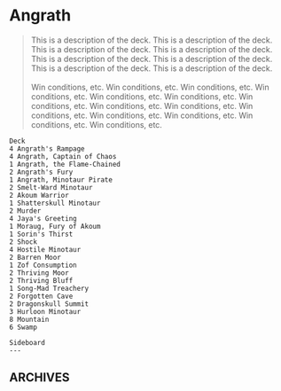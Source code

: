 # Angrath
> This is a description of the deck. This is a description of the deck. This is a description of the deck. This is a description of the deck. This is a description of the deck. This is a description of the deck. This is a description of the deck. This is a description of the deck.<br><br>Win conditions, etc. Win conditions, etc. Win conditions, etc. Win conditions, etc. Win conditions, etc. Win conditions, etc. Win conditions, etc. Win conditions, etc. Win conditions, etc. Win conditions, etc. Win conditions, etc. Win conditions, etc. Win conditions, etc. Win conditions, etc. 

```
Deck
4 Angrath's Rampage
4 Angrath, Captain of Chaos
1 Angrath, the Flame-Chained
2 Angrath's Fury
1 Angrath, Minotaur Pirate
2 Smelt-Ward Minotaur
2 Akoum Warrior
1 Shatterskull Minotaur
2 Murder
4 Jaya's Greeting
1 Moraug, Fury of Akoum
1 Sorin's Thirst
2 Shock
4 Hostile Minotaur
2 Barren Moor 
1 Zof Consumption
2 Thriving Moor
2 Thriving Bluff
1 Song-Mad Treachery
2 Forgotten Cave
2 Dragonskull Summit
3 Hurloon Minotaur
8 Mountain
6 Swamp

Sideboard
---
```

## ARCHIVES
